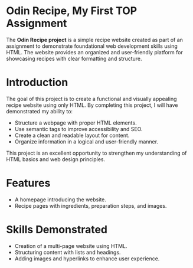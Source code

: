 # Odin Recipe, My First TOP Assignment

The **Odin Recipe project** is a simple recipe website created as part of an assignment to demonstrate foundational web development skills using HTML. The website provides an organized and user-friendly platform for showcasing recipes with clear formatting and structure.

# Introduction

The goal of this project is to create a functional and visually appealing recipe website using only HTML. By completing this project, I will have demonstrated my ability to:

-   Structure a webpage with proper HTML elements.
-   Use semantic tags to improve accessibility and SEO.
-   Create a clean and readable layout for content.
-   Organize information in a logical and user-friendly manner.

This project is an excellent opportunity to strengthen my understanding of HTML basics and web design principles.


# Features
-   A homepage introducing the website.
-   Recipe pages with ingredients, preparation steps, and images.

# Skills Demonstrated

-   Creation of a multi-page website using HTML.
-   Structuring content with lists and headings.
-   Adding images and hyperlinks to enhance user experience.